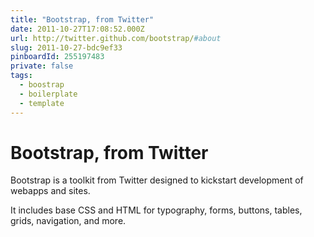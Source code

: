 ```yaml
---
title: "Bootstrap, from Twitter"
date: 2011-10-27T17:08:52.000Z
url: http://twitter.github.com/bootstrap/#about
slug: 2011-10-27-bdc9ef33
pinboardId: 255197483
private: false
tags:
  - boostrap
  - boilerplate
  - template
---
```


# Bootstrap, from Twitter

Bootstrap is a toolkit from Twitter designed to kickstart development of webapps and sites.

It includes base CSS and HTML for typography, forms, buttons, tables, grids, navigation, and more.
